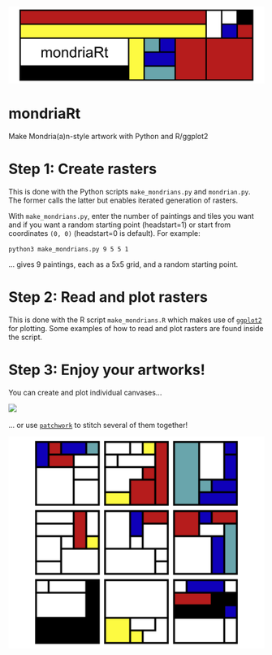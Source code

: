 <img src="https://raw.githubusercontent.com/borstell/mondriaRt/master/mondriaRt.png" width="1200">

# mondriaRt
Make Mondria(a)n-style artwork with Python and R/ggplot2

# Step 1: Create rasters
This is done with the Python scripts `make_mondrians.py` and `mondrian.py`. The former calls the latter but enables iterated generation of rasters.

With `make_mondrians.py`, enter the number of paintings and tiles you want and if you want a random starting point (headstart=1) or start from coordinates `(0, 0)` (headstart=0 is default). For example:
```
python3 make_mondrians.py 9 5 5 1
```
... gives 9 paintings, each as a 5x5 grid, and a random starting point.
	
# Step 2: Read and plot rasters
This is done with the R script `make_mondrians.R` which makes use of [`ggplot2`](https://ggplot2.tidyverse.org) for plotting. Some examples of how to read and plot rasters are found inside the script.

# Step 3: Enjoy your artworks!
You can create and plot individual canvases...

![](https://raw.githubusercontent.com/borstell/mondriaRt/master/mondrian_tiny.png)

... or use [`patchwork`](https://patchwork.data-imaginist.com/index.html) to stitch several of them together!

![](https://raw.githubusercontent.com/borstell/mondriaRt/master/mondrian_3x3.png)
